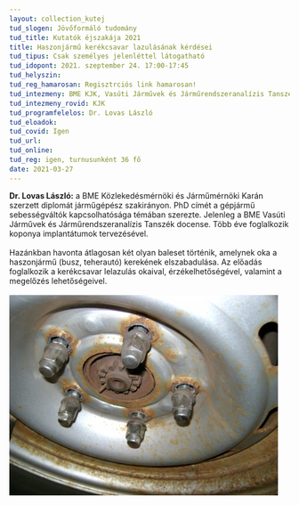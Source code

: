 ```yaml
---
layout: collection_kutej
tud_slogen: Jövőformáló tudomány
tud_title: Kutatók éjszakája 2021
title: Haszonjármű kerékcsavar lazulásának kérdései
tud_tipus: Csak személyes jelenléttel látogatható
tud_idopont: 2021. szeptember 24. 17:00-17:45
tud_helyszin:
tud_reg_hamarosan: Regisztrciós link hamarosan!
tud_intezmeny: BME KJK, Vasúti Járművek és Járműrendszeranalízis Tanszék
tud_intezmeny_rovid: KJK
tud_programfelelos: Dr. Lovas László
tud_eloadok:
tud_covid: Igen
tud_url:
tud_online:
tud_reg: igen, turnusunként 36 fő
date: 2021-03-27
---
```


<b>Dr. Lovas László:</b> a BME Közlekedésmérnöki és Járműmérnöki Karán szerzett diplomát járműgépész szakirányon. PhD címét a gépjármű sebességváltók kapcsolhatósága témában szerezte. Jelenleg a BME Vasúti Járművek és Járműrendszeranalízis Tanszék docense. Több éve foglalkozik koponya implantátumok tervezésével.
<br><br>
Hazánkban havonta átlagosan két olyan baleset történik, amelynek oka a haszonjármű (busz, teherautó) kerekének elszabadulása. Az előadás foglalkozik a kerékcsavar lelazulás okaival, érzékelhetőségével, valamint a megelőzés lehetőségeivel.
<br><br>
<img src="images/kerekcsavar_lazulas.jpg" max-width="500" class="center"> 

